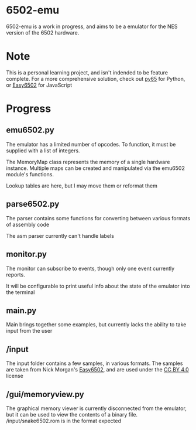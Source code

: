 # 6502-emu

6502-emu is a work in progress, and aims to be a emulator for the NES version of the 6502 hardware.

# Note

This is a personal learning project, and isn't indended to be feature complete. For a more comprehensive solution, check out [py65](https://github.com/mnaberez/py65) for Python, or [Easy6502](https://github.com/skilldrick/easy6502) for JavaScript

# Progress

## emu6502.py
The emulator has a limited number of opcodes. To function, it must be supplied with a list of integers.

The MemoryMap class represents the memory of a single hardware instance. Multiple maps can be created and manipulated via the emu6502 module's functions.

Lookup tables are here, but I may move them or reformat them

## parse6502.py
The parser contains some functions for converting between various formats of assembly code

The asm parser currently can't handle labels

## monitor.py
The monitor can subscribe to events, though only one event currently reports.

It will be configurable to print useful info about the state of the emulator into the terminal

## main.py
Main brings together some examples, but currently lacks the ability to take input from the user

## /input
The input folder contains a few samples, in various formats. The samples are taken from Nick Morgan's [Easy6502](https://github.com/skilldrick/easy6502), and are used under the [CC BY 4.0](https://creativecommons.org/licenses/by/4.0/) license

## /gui/memoryview.py
The graphical memory viewer is currently disconnected from the emulator, but it can be used to view the contents of a binary file. /input/snake6502.rom is in the format expected